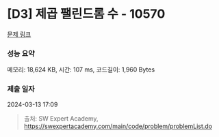 # [D3] 제곱 팰린드롬 수 - 10570 

[문제 링크](https://swexpertacademy.com/main/code/problem/problemDetail.do?contestProbId=AXO72aaqPrcDFAXS) 

### 성능 요약

메모리: 18,624 KB, 시간: 107 ms, 코드길이: 1,960 Bytes

### 제출 일자

2024-03-13 17:09



> 출처: SW Expert Academy, https://swexpertacademy.com/main/code/problem/problemList.do